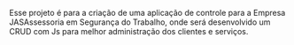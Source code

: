 Esse projeto é para a criação de uma aplicação de controle para a Empresa JASAssessoria em Segurança do Trabalho, onde será desenvolvido um CRUD com Js para melhor administração dos clientes e serviços.
